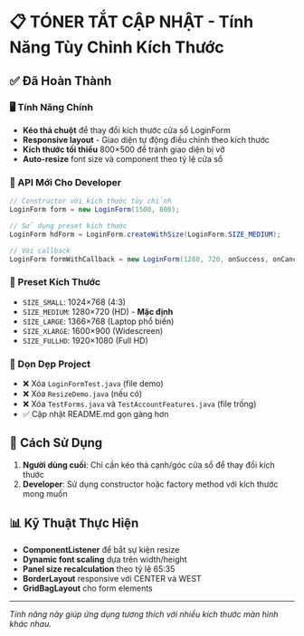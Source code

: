 # 📋 TÓNER TẮT CẬP NHẬT - Tính Năng Tùy Chỉnh Kích Thước

## ✅ Đã Hoàn Thành

### 🖥️ Tính Năng Chính
- **Kéo thả chuột** để thay đổi kích thước cửa sổ LoginForm
- **Responsive layout** - Giao diện tự động điều chỉnh theo kích thước
- **Kích thước tối thiểu** 800×500 để tránh giao diện bị vỡ
- **Auto-resize** font size và component theo tỷ lệ cửa sổ

### 🔧 API Mới Cho Developer
```java
// Constructor với kích thước tùy chỉnh
LoginForm form = new LoginForm(1500, 800);

// Sử dụng preset kích thước
LoginForm hdForm = LoginForm.createWithSize(LoginForm.SIZE_MEDIUM);

// Với callback
LoginForm formWithCallback = new LoginForm(1280, 720, onSuccess, onCancel);
```

### 📐 Preset Kích Thước
- `SIZE_SMALL`: 1024×768 (4:3)
- `SIZE_MEDIUM`: 1280×720 (HD) - **Mặc định**
- `SIZE_LARGE`: 1366×768 (Laptop phổ biến)
- `SIZE_XLARGE`: 1600×900 (Widescreen)
- `SIZE_FULLHD`: 1920×1080 (Full HD)

### 🧹 Dọn Dẹp Project
- ❌ Xóa `LoginFormTest.java` (file demo)
- ❌ Xóa `ResizeDemo.java` (nếu có)
- ❌ Xóa `TestForms.java` và `TestAccountFeatures.java` (file trống)
- ✅ Cập nhật README.md gọn gàng hơn

## 🎯 Cách Sử Dụng

1. **Người dùng cuối**: Chỉ cần kéo thả cạnh/góc cửa sổ để thay đổi kích thước
2. **Developer**: Sử dụng constructor hoặc factory method với kích thước mong muốn

## 📊 Kỹ Thuật Thực Hiện

- **ComponentListener** để bắt sự kiện resize
- **Dynamic font scaling** dựa trên width/height
- **Panel size recalculation** theo tỷ lệ 65:35
- **BorderLayout** responsive với CENTER và WEST
- **GridBagLayout** cho form elements

---
*Tính năng này giúp ứng dụng tương thích với nhiều kích thước màn hình khác nhau.*
